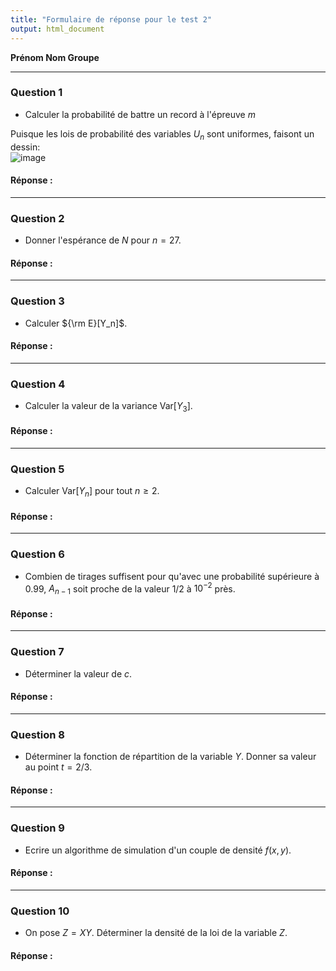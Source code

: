 ```yaml
---
title: "Formulaire de réponse pour le test 2"
output: html_document
---
```


**Prénom Nom Groupe**


***
### Question 1

* Calculer la probabilité de battre un record à l'épreuve $m$

Puisque les lois de probabilité des variables $U_n$ sont uniformes, faisont un dessin:  
![image]( =400x400)

#### Réponse :


***
### Question 2

* Donner l'espérance de $N$ pour $n = 27$.

#### Réponse :


***
### Question 3

* Calculer ${\rm E}[Y_n]$.

#### Réponse :


***
### Question 4

* Calculer la valeur de la variance Var$[Y_3]$.

#### Réponse :


***
### Question 5

* Calculer Var$[Y_n]$ pour tout $n \geq 2$.

#### Réponse :


***
### Question 6

* Combien de tirages suffisent pour qu'avec une probabilité supérieure à 0.99, $A_{n-1}$ soit proche de la valeur 1/2 à $10^{-2}$ près.

#### Réponse :


***
### Question 7

* Déterminer la valeur de $c$.

#### Réponse :


***
### Question 8

* Déterminer la fonction de répartition de la variable $Y$. Donner sa valeur au point $t = 2/3$.

#### Réponse :


***
### Question 9

* Ecrire un algorithme de simulation d'un couple de densité $f(x,y)$.

#### Réponse :


***
### Question 10

* On pose $Z =  X Y$. Déterminer la densité de la loi de la variable $Z$.

#### Réponse :

